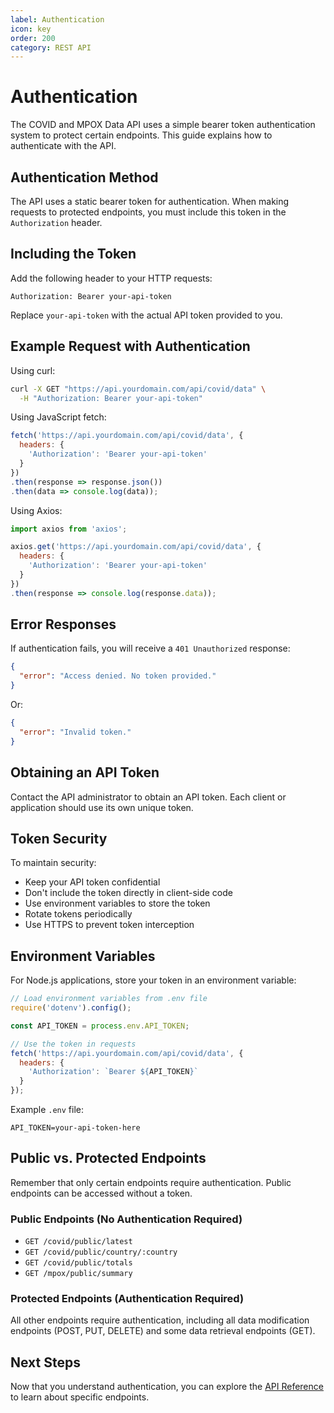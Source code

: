 ```yaml
---
label: Authentication
icon: key
order: 200
category: REST API
---
```


# Authentication

The COVID and MPOX Data API uses a simple bearer token authentication system to protect certain endpoints. This guide explains how to authenticate with the API.

## Authentication Method

The API uses a static bearer token for authentication. When making requests to protected endpoints, you must include this token in the `Authorization` header.

## Including the Token

Add the following header to your HTTP requests:

```http
Authorization: Bearer your-api-token
```

Replace `your-api-token` with the actual API token provided to you.

## Example Request with Authentication

Using curl:

```bash
curl -X GET "https://api.yourdomain.com/api/covid/data" \
  -H "Authorization: Bearer your-api-token"
```

Using JavaScript fetch:

```javascript
fetch('https://api.yourdomain.com/api/covid/data', {
  headers: {
    'Authorization': 'Bearer your-api-token'
  }
})
.then(response => response.json())
.then(data => console.log(data));
```

Using Axios:

```javascript
import axios from 'axios';

axios.get('https://api.yourdomain.com/api/covid/data', {
  headers: {
    'Authorization': 'Bearer your-api-token'
  }
})
.then(response => console.log(response.data));
```

## Error Responses

If authentication fails, you will receive a `401 Unauthorized` response:

```json
{
  "error": "Access denied. No token provided."
}
```

Or:

```json
{
  "error": "Invalid token."
}
```

## Obtaining an API Token

Contact the API administrator to obtain an API token. Each client or application should use its own unique token.

## Token Security

To maintain security:

- Keep your API token confidential
- Don't include the token directly in client-side code
- Use environment variables to store the token
- Rotate tokens periodically
- Use HTTPS to prevent token interception

## Environment Variables

For Node.js applications, store your token in an environment variable:

```javascript
// Load environment variables from .env file
require('dotenv').config();

const API_TOKEN = process.env.API_TOKEN;

// Use the token in requests
fetch('https://api.yourdomain.com/api/covid/data', {
  headers: {
    'Authorization': `Bearer ${API_TOKEN}`
  }
});
```

Example `.env` file:

```
API_TOKEN=your-api-token-here
```

## Public vs. Protected Endpoints

Remember that only certain endpoints require authentication. Public endpoints can be accessed without a token.

### Public Endpoints (No Authentication Required)

- `GET /covid/public/latest`
- `GET /covid/public/country/:country`
- `GET /covid/public/totals`
- `GET /mpox/public/summary`

### Protected Endpoints (Authentication Required)

All other endpoints require authentication, including all data modification endpoints (POST, PUT, DELETE) and some data retrieval endpoints (GET).

## Next Steps

Now that you understand authentication, you can explore the [API Reference](/rest/api/overview.md) to learn about specific endpoints.